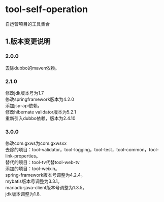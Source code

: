 # tool-self-operation

自运营项目的工具集合

## 1.版本变更说明

### 2.0.0
去除dubbo的maven依赖。<br>

### 2.1.0
修改jdk版本号为1.7<br>
修改springframework版本为4.2.0<br>
添加jsp-api依赖。<br>
修改hibernate validator版本为5.2.1<br>
重新引入dubbo依赖，版本为2.4.10<br>

### 3.0.0
修改com.gxws为com.gxwsxx<br>
去除的项目：tool-validator，tool-logging，tool-test，tool-common，tool-link-properties。<br>
替代的项目：tool-tv代替tool-web-tv<br>
添加的项目：tool-weixin。<br>
spring-framework版本号调整为4.2.4。<br>
mybatis版本号调整为3.3.1。<br>
mariadb-java-client版本号调整为1.3.5。<br>
jdk版本调整为1.8.<br>




